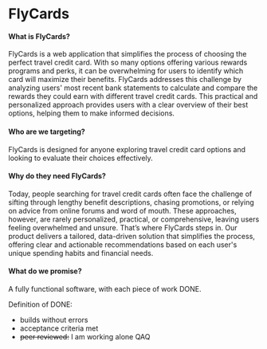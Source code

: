 # FlyCards

#### What is FlyCards?

FlyCards is a web application that simplifies the process of choosing the perfect travel credit card. With so many options offering various rewards programs and perks, it can be overwhelming for users to identify which card will maximize their benefits. FlyCards addresses this challenge by analyzing users' most recent bank statements to calculate and compare the rewards they could earn with different travel credit cards. This practical and personalized approach provides users with a clear overview of their best options, helping them to make informed decisions. 

#### Who are we targeting?

FlyCards is designed for anyone exploring travel credit card options and looking to evaluate their choices effectively.

#### Why do they need FlyCards?

Today, people searching for travel credit cards often face the challenge of sifting through lengthy benefit descriptions, chasing promotions, or relying on advice from online forums and word of mouth. These approaches, however, are rarely personalized, practical, or comprehensive, leaving users feeling overwhelmed and unsure. That’s where FlyCards steps in. Our product delivers a tailored, data-driven solution that simplifies the process, offering clear and actionable recommendations based on each user's unique spending habits and financial needs.

#### What do we promise?

A fully functional software, with each piece of work DONE.

Definition of DONE:

* builds without errors
* acceptance criteria met
* ~~peer reviewed:~~ I am working alone QAQ
